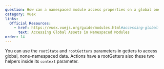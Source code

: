 ```yaml
---
question: How can a namespaced module access properties on a global one and vice versa?
category: Vuex
links:
  Official Resources:
    - href: https://vuex.vuejs.org/guide/modules.html#accessing-global-assets-in-namespaced-modules
      text: Accessing Global Assets in Namespaced Modules
order: 14
---
```


You can use the `rootState` and `rootGetters` parameters in getters to access global, none-namespaced data. Actions have a rootGetters also these two helpers inside its `context` parameter.
